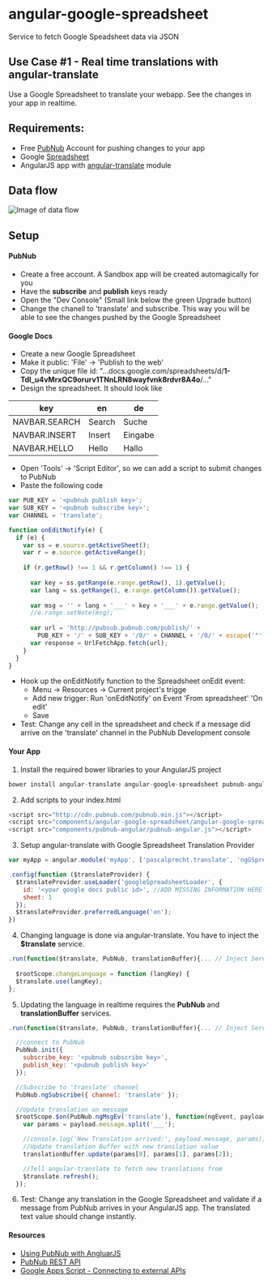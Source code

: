 angular-google-spreadsheet
==========================

Service to fetch Google Speadsheet data via JSON



Use Case #1 - Real time translations with angular-translate
------------------------------------

Use a Google Spreadsheet to translate your webapp. See the changes in your app in realtime.

## Requirements:

- Free [PubNub](http://www.pubnub.com/) Account for pushing changes to your app
- Google [Spreadsheet](https://docs.google.com/spreadsheet/) 
- AngularJS app with [angular-translate](http://angular-translate.github.io/) module


## Data flow

![Image of data flow](https://docs.google.com/drawings/d/1nVJU2Jfj7CvgVad9DjczfvgNV0GRYamdmWg6SbUG2oM/pub?w=720&h=804)


## Setup

#### PubNub

 - Create a free account. A Sandbox app will be created automagically for you
 - Have the **subscribe** and **publish** keys ready
 - Open the "Dev Console" (Small link below the green Upgrade button)
 - Change the chanell to 'translate' and subscribe. This way you will be able to see the changes pushed by the Google Spreadsheet

#### Google Docs

 - Create a new Google Spreadsheet
 - Make it public: 'File' -> 'Publish to the web'
 - Copy the unique file id: "...docs.google.com/spreadsheets/d/**1-TdI_u4vMrxQC9orurv1TNnLRN8wayfvnk8rdvr8A4o**/..."
 - Design the spreadsheet. It should look like



key | en | de
------------ | ------------- | -------------
NAVBAR.SEARCH | Search | Suche
NAVBAR.INSERT | Insert | Eingabe
NAVBAR.HELLO | Hello | Hallo

 - Open 'Tools' -> 'Script Editor', so we can add a script to submit changes to PubNub
 - Paste the following code

```javascript
var PUB_KEY = '<pubnub publish key>';
var SUB_KEY = '<pubnub subscribe key>';
var CHANNEL = 'translate';

function onEditNotify(e) {
  if (e) { 
    var ss = e.source.getActiveSheet();
    var r = e.source.getActiveRange(); 
    
    if (r.getRow() !== 1 && r.getColumn() !== 1) {
      
      var key = ss.getRange(e.range.getRow(), 1).getValue();
      var lang = ss.getRange(1, e.range.getColumn()).getValue();
      
      var msg = '' + lang + '___' + key + '___' + e.range.getValue();
      //e.range.setNote(msg);  
      
      var url = 'http://pubsub.pubnub.com/publish/' +
        PUB_KEY + '/' + SUB_KEY + '/0/' + CHANNEL + '/0/' + escape('"' + msg + '"');
      var response = UrlFetchApp.fetch(url);
    }
  }
}
```		

 - Hook up the onEditNotify function to the Spreadsheet onEdit event:
   - Menu -> Resources -> Current project's trigge
   - Add new trigger: Run 'onEditNotify' on Event 'From spreadsheet' 'On edit'
   - Save
 - Test: Change any cell in the spreadsheet and check if a message did arrive on the 'translate' channel in the PubNub Development console

#### Your App

1. Install the required bower libraries to your AngularJS project

```javascript
bower install angular-translate angular-google-spreadsheet pubnub-angular --save
```

2. Add scripts to your index.html

```javascript
<script src="http://cdn.pubnub.com/pubnub.min.js"></script>
<script src="components/angular-google-spreadsheet/angular-google-spreadsheet.js"></script>
<script src="components/pubnub-angular/pubnub-angular.js"></script>
```


3. Setup angular-translate with Google Spreadsheet Translation Provider

```javascript
var myApp = angular.module('myApp', ['pascalprecht.translate', 'ngGSpreadsheet', 'pubnub.angular.service']) //your app module

.config(function ($translateProvider) {
  $translateProvider.useLoader('googleSpreadsheetLoader', {
    id: '<your google docs public id>', //ADD MISSING INFORMATION HERE
    sheet: 1
  });
  $translateProvider.preferredLanguage('en');
})
```

4. Changing language is done via angular-translate. You have to inject the **$translate** service.

```javascript
.run(function($translate, PubNub, translationBuffer){... // Inject Services
	
  $rootScope.changeLanguage = function (langKey) {
  $translate.use(langKey);
};
```
    
    
5. Updating the language in realtime requires the **PubNub** and **translationBuffer** services.

```javascript
.run(function($translate, PubNub, translationBuffer){... // Inject Services

  //connect to PubNub
  PubNub.init({
    subscribe_key: '<pubnub subscribe key>',
    publish_key: '<pubnub publish key>'
  });

  //Subscribe to 'translate' channel
  PubNub.ngSubscribe({ channel: 'translate' });

  //Update translation on message
  $rootScope.$on(PubNub.ngMsgEv('translate'), function(ngEvent, payload) {
    var params = payload.message.split('___');

    //console.log('New Translation arrived:', payload.message, params);
    //Update translation Buffer with new translation value
    translationBuffer.update(params[0], params[1], params[2]);

    //Tell angular-translate to fetch new translations from 
    $translate.refresh();
  });
```  

6. Test: Change any translation in the Google Spreadsheet and validate if a message from PubNub arrives in your AngularJS app. The translated text value should change instantly.

#### Resources

- [Using PubNub with AngluarJS ](http://www.pubnub.com/blog/angularjs-101-from-zero-to-angular-in-seconds/)
- [PubNub REST API](http://www.pubnub.com/http-rest-push-api/)
- [Google Apps Script - Connecting to external APIs](https://developers.google.com/apps-script/guides/services/external)
